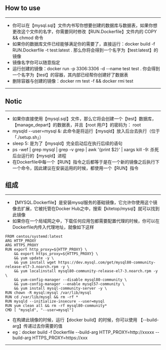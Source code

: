 ## How to use
---
- 你可以在【mysql.sql】文件内书写你想要创建的数据库与数据表，如果你想更改这个文件的名字，你需要同时修改【RUN.Dockerfile】文件内的 COPY && chmod 命令
- 如果你的数据库文件已经能够满足你的需要了，直接运行：docker build -f RUN.Dockerfile -t test:latest . 那么你将会得到一个名字为【test:latest】的镜像
- 镜像名字你可以随意指定
- 运行创建的镜像：docker run -p 3306:3306 -d --name test test . 你会得到一个名字为【test】的容器，其内部已经帮你创建好了数据表
- 删除容器与创建的镜像：docker rm test -f && docker rmi test
---
## Notic
---
- 如果你直接使用【mysql.sql】文件，那么它将会创建一个【test】数据库，【manage_depart】的数据表，并且【root 用户】的密码为： root
- mysqld --user=mysql &: 此命令是将运行【mysqld】放入后台去执行（位于「./setup.sh」）
- sleep 5: 是为了【mysqld】完全启动后在执行后续的语句
- ps -wef | grep mysql | grep -v grep | awk '{print $2}' | xargs kill -9: 杀死后台运行的【mysqld】进程
- 在Dockerfile中每一个【RUN】指令之后都等于是在一个新的镜像之后执行下一个命令，因此建议在安装运用的时候，都使用一个【RUN】指令
## 组成
---
- 【MYSQL.Dockerfile】是安装mysql服务的基础镜像，它允许你使用这个镜像去扩展，它被托管在Docker Hub之中，搜索【kitetop/mysql】就可以找到此镜像
- 如果你在一个局域网之中，下载任何应用包都需要配置代理的时候，你可以在Dockerfile内传入代理地址，就像如下这样
````
FROM centos/systemd:latest
ARG HTTP_PROXY
ARG HTTPS_PROXY
RUN export http_proxy=${HTTP_PROXY} \
    && export https_proxy=${HTTPS_PROXY} \
    && yum update -y \
    && yum install wget https://dev.mysql.com/get/mysql80-community-release-el7-3.noarch.rpm -y \
    && yum localinstall mysql80-community-release-el7-3.noarch.rpm -y \
    && yum-config-manager --disable mysql80-community \
    && yum-config-manager --enable mysql57-community \
    && yum install mysql-community-server -y \ 
RUN chown -R mysql:mysql /var/lib/mysql 
RUN cd /var/lib/mysql && rm -rf *
RUN mysqld --initialize-insecure --user=mysql
RUN yum clean all && rm -rf mysql80-community*
CMD [ "mysqld", "--user=mysql"]
````
- 在构建此镜像的时候，运行【docker build】的时候，你可以使用 【--build-arg】传递过去你需要的值
- eg：docker build -f Dockerfile --build-arg HTTP_PROXY=http://xxxxx --build-arg HTTPS_PROXY=https://xxx
---
